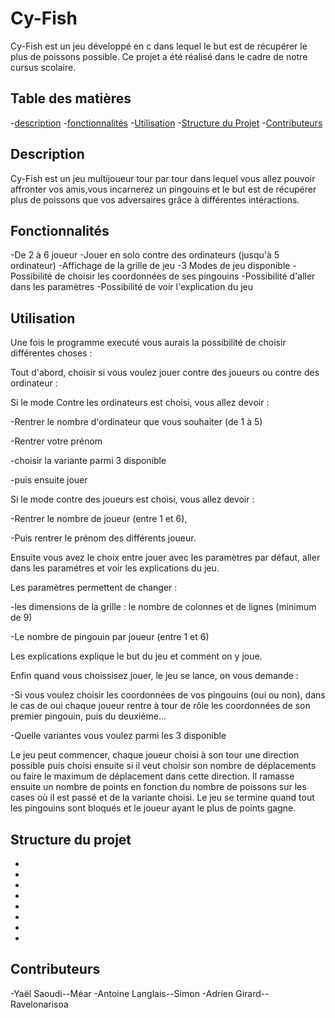 # Cy-Fish

Cy-Fish est un jeu développé en c dans lequel le but est de récupérer le plus de poissons possible. Ce projet a été réalisé dans le cadre de notre cursus scolaire.

 

## Table des matières

 
-[description](#description)
-[fonctionnalités](#fonctionnalités)
-[Utilisation](#utilisation)
-[Structure du Projet](#structure-du-projet)
-[Contributeurs](#contributeurs)


## Description


Cy-Fish est un jeu multijoueur tour par tour dans lequel vous allez pouvoir affronter vos amis,vous incarnerez un pingouins et le but est de récupérer plus de poissons que vos adversaires grâce à différentes intéractions.


## Fonctionnalités


-De 2 à 6 joueur
-Jouer en solo contre des ordinateurs (jusqu'à 5 ordinateur)
-Affichage de la grille de jeu
-3 Modes de jeu disponible
-Possibilité de choisir les coordonnées de ses pingouins
-Possibilité d'aller dans les paramètres
-Possibilité de voir l'explication du jeu


## Utilisation


Une fois le programme executé vous aurais la possibilité de choisir différentes choses :

Tout d'abord, choisir si vous voulez jouer contre des joueurs ou contre des ordinateur :


Si le mode Contre les ordinateurs est choisi, vous allez devoir :


-Rentrer le nombre d'ordinateur que vous souhaiter (de 1 à 5)
            
-Rentrer votre prénom
            
-choisir la variante parmi 3 disponible
            
-puis ensuite jouer


Si le mode contre des  joueurs est choisi, vous allez devoir :


-Rentrer le nombre de joueur (entre 1 et 6), 
            
-Puis rentrer le prénom des différents joueur. 
            
Ensuite vous avez le choix entre jouer avec les paramètres par défaut, aller dans les paramétres et voir les explications du jeu.


Les paramètres permettent de changer  :

-les dimensions de la grille : le nombre de colonnes et de lignes (minimum de 9)
            
-Le nombre de pingouin par joueur (entre 1 et 6)


Les explications explique le but du jeu et comment on y joue. 


Enfin quand vous choissisez jouer, le jeu se lance, on vous demande :


-Si vous voulez choisir les coordonnées de vos pingouins (oui ou non), dans le cas de oui chaque joueur          rentre à tour de rôle les coordonnées de son premier pingouin, puis du deuxiéme...
            
-Quelle variantes vous voulez parmi les 3 disponible


Le jeu peut commencer, chaque joueur choisi à son tour une direction possible puis choisi ensuite si il veut choisir son nombre de déplacements ou faire le maximum de déplacement dans cette direction. Il ramasse ensuite un nombre de points en fonction du nombre de poissons sur les cases où il est passé et de la  variante choisi. 
Le jeu se termine quand tout les pingouins sont bloqués et le joueur ayant le plus de points gagne.



## Structure du projet


-
-
-
-
-
-
-
-


## Contributeurs


-Yaël Saoudi--Méar
-Antoine Langlais--Simon
-Adrien Girard--Ravelonarisoa
